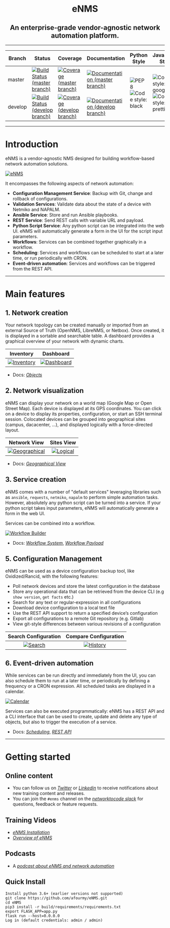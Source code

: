 <h1 align="center">eNMS</h1>
<h2 align="center">An enterprise-grade vendor-agnostic network automation platform.</h2>

___

<table>
    <thead>
        <tr>
            <th>Branch</th>
            <th>Status</th>
            <th>Coverage</th>
            <th>Documentation</th>
            <th>Python Style</th>
            <th>JavaScript Style</th>
            <th>License</th>
        </tr>
    </thead>
    <tbody>
        <tr>
            <td>master</td>
            <td><a href="https://travis-ci.org/eNMS-automation/eNMS"><img src="https://travis-ci.org/eNMS-automation/eNMS.svg?branch=master" alt="Build Status (master branch)"></img></a></td>
            <td><a href="https://coveralls.io/github/afourmy/eNMS?branch=master"><img src="https://coveralls.io/repos/github/afourmy/eNMS/badge.svg?branch=master" alt="Coverage (master branch)"></img></a></td>
            <td><a href="https://enms.readthedocs.io/en/latest/?badge=master"><img src="https://readthedocs.org/projects/enms/badge/?version=stable" alt="Documentation (master branch)"></img></a></td>
          <td rowspan=2><img alt="PEP8" src="https://img.shields.io/badge/code%20style-pep8-orange.svg"><br><img alt="Code style: black" src="https://img.shields.io/badge/code%20style-black-000000.svg"></td>
          <td rowspan=2><img alt="Code style: google" src="https://img.shields.io/badge/code%20style-google-blueviolet.svg"><br><img alt="Code style: prettier" src="https://img.shields.io/badge/code_style-prettier-ff69b4.svg"></td>
          <td rowspan=2><a href="https://www.gnu.org/licenses/gpl-3.0"><img src="https://img.shields.io/badge/License-GPLv3-blue.svg" alt="License"></img></a></td>
        </tr>
        <tr>
            <td>develop</td>
            <td><a href="https://travis-ci.org/eNMS-automation/eNMS"><img src="https://travis-ci.org/eNMS-automation/eNMS.svg?branch=develop" alt="Build Status (develop branch)"></img></a></td>
            <td><a href="https://coveralls.io/github/afourmy/eNMS?branch=develop"><img src="https://coveralls.io/repos/github/afourmy/eNMS/badge.svg?branch=develop" alt="Coverage (develop branch)"></img></a></td>
            <td><a href="https://enms.readthedocs.io/en/latest/?badge=develop"><img src="https://readthedocs.org/projects/enms/badge/?version=develop" alt="Documentation (develop branch)"></img></a></td>
        </tr>
    </tbody>
</table>

___

# Introduction

eNMS is a vendor-agnostic NMS designed for building workflow-based network automation solutions.

[![eNMS](docs/_static/enms.png)](http://afourmy.pythonanywhere.com/views/geographical_view)

It encompasses the following aspects of network automation:
  - **Configuration Management Service**: Backup with Git, change and rollback of configurations.
  - **Validation Services**: Validate data about the state of a device with Netmiko and NAPALM.
  - **Ansible Service**: Store and run Ansible playbooks.
  - **REST Service**: Send REST calls with variable URL and payload.
  - **Python Script Service**: Any python script can be integrated into the web UI. eNMS will automatically generate
a form in the UI for the script input parameters.
  - **Workflows**: Services can be combined together graphically in a workflow.
  - **Scheduling**: Services and workflows can be scheduled to start at a later time, or run periodically with CRON.
  - **Event-driven automation**: Services and workflows can be triggered from the REST API.

___

# Main features

## 1. Network creation

Your network topology can be created manually or imported from an
external Source of Truth (OpenNMS, LibreNMS, or Netbox).
Once created, it is displayed in a sortable and searchable table.
A dashboard provides a graphical overview of your network with dynamic charts.

Inventory                           |  Dashboard
:----------------------------------:|:-----------------------------------:
[![Inventory](docs/_static/base/inventory.png)](https://enms.readthedocs.io/en/develop/inventory/network_creation.html) |  [![Dashboard](docs/_static/base/dashboard.png)](https://enms.readthedocs.io/en/develop/inventory/network_creation.html)

- Docs: _[Objects](https://enms.readthedocs.io/en/develop/inventory/network_creation.html)_

## 2. Network visualization

eNMS can display your network on a world map (Google Map or Open Street Map).
Each device is displayed at its GPS coordinates.
You can click on a device to display its properties, configuration, or start an SSH terminal session.
Colocated devices can be grouped into geographical sites (campus, dacacenter, ...),
and displayed logically with a force-directed layout.

Network View                                  |  Sites View
:--------------------------------------------:|:-------------------------------:
[![Geographical](docs/_static/inventory/network_visualization/network_view.png)](https://enms.readthedocs.io/en/develop/inventory/network_visualization.html) |  [![Logical](docs/_static/base/site_view.png)](https://enms.readthedocs.io/en/develop/inventory/network_visualization.html)

- Docs: _[Geographical View](https://enms.readthedocs.io/en/develop/inventory/network_visualization.html)_

## 3. Service creation

eNMS comes with a number of "default services" leveraging libraries such as `ansible`, `requests`, `netmiko`, `napalm`  to perform simple automation tasks. However, absolutely any python script can be turned into a service. If your python script takes input parameters, eNMS will automatically generate a form in the web UI.

Services can be combined into a workflow.

[![Workflow Builder](docs/_static/base/workflow.png)](https://enms.readthedocs.io/en/develop/automation/workflows.html)

- Docs: _[Workflow System](https://enms.readthedocs.io/en/develop/automation/workflows.html)_, _[Workflow Payload](https://enms.readthedocs.io/en/latest/workflows/workflow_payload.html)_

## 5. Configuration Management

eNMS can be used as a device configuration backup tool, like Oxidized/Rancid, with the following features:

  - Poll network devices and store the latest configuration in the database
  - Store any operational data that can be retrieved from the device CLI (e.g ``show version``, ``get facts`` etc.)
  - Search for any text or regular-expression in all configurations
  - Download device configuration to a local text file
  - Use the REST API support to return a specified device’s configuration
  - Export all configurations to a remote Git repository (e.g. Gitlab)
  - View git-style differences between various revisions of a configuration

Search Configuration                          |  Compare Configuration
:--------------------------------------------:|:-------------------------------:
[![Search](docs/_static/base/configuration_search.png)](https://enms.readthedocs.io/en/latest/advanced/configuration_management.html) |  [![History](docs/_static/base/configuration_history.png)](https://enms.readthedocs.io/en/latest/advanced/configuration_management.html)

## 6. Event-driven automation

While services can be run directly and immediately from the UI, you can also schedule them to run at a later time, or periodically by defining a frequency or a CRON expression. All scheduled tasks are displayed in a calendar.

[![Calendar](docs/_static/base/calendar.png)](https://enms.readthedocs.io/en/develop/automation/execution.html)

Services can also be executed programmatically: eNMS has a REST API and a CLI interface that can be used to create, update and delete any type of objects, but also to trigger the execution of a service.

- Docs: _[Scheduling](https://enms.readthedocs.io/en/develop/automation/execution.html)_, _[REST API](https://enms.readthedocs.io/en/develop/advanced/rest_api.html)_

___

# Getting started

## Online content

- You can follow us on _[Twitter](https://twitter.com/AutomationEnms)_ or _[Linkedin](https://www.linkedin.com/company/enms-automation)_ to receive notifications about new training content and releases.
- You can join the `#enms` channel on the _[networktocode slack](https://networktocode.herokuapp.com/slack)_ for questions, feedback or feature requests.

## Training Videos

- _[eNMS Installation](https://www.youtube.com/watch?v=Zu2iLNaZDQc)_
- _[Overview of eNMS](https://www.youtube.com/watch?v=XwU0yom_aY0&t=1205s)_

## Podcasts

- A _[podcast about eNMS and network automation](https://www.pythonpodcast.com/enms-network-automation-episode-232/)_

## Quick Install
    Install python 3.6+ (earlier versions not supported)
    git clone https://github.com/afourmy/eNMS.git
    cd eNMS
    pip3 install -r build/requirements/requirements.txt
    export FLASK_APP=app.py
    flask run --host=0.0.0.0
    Log in (default credentials: admin / admin)
